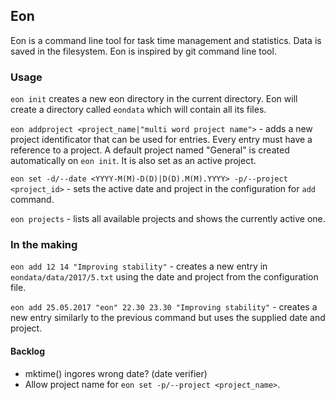 ## Eon

Eon is a command line tool for task time management and statistics. Data is saved in the filesystem. Eon is inspired by git command line tool.

### Usage
`eon init` creates a new eon directory in the current directory. Eon will create a directory called `eondata` which will contain all its files.

`eon addproject <project_name|"multi word project name">` - adds a new project identificator that can be used for entries. Every entry must have a reference to a project. A default project named "General" is created automatically on `eon init`. It is also set as an active project.

`eon set -d/--date <YYYY-M(M)-D(D)|D(D).M(M).YYYY> -p/--project <project_id>` - sets the active date and project in the configuration for `add` command.

`eon projects` - lists all available projects and shows the currently active one.

### In the making
`eon add 12 14 "Improving stability"` - creates a new entry in `eondata/data/2017/5.txt` using the date and project from the configuration file.

`eon add 25.05.2017 "eon" 22.30 23.30 "Improving stability"` - creates a new entry similarly to the previous command but uses the supplied date and project.

#### Backlog
* mktime() ingores wrong date? (date verifier)
* Allow project name for `eon set -p/--project <project_name>`.